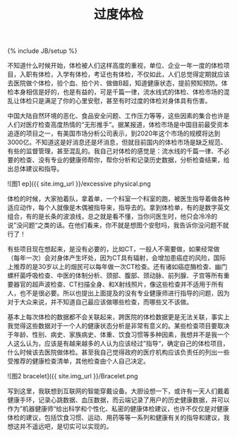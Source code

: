 ﻿---
layout: post
title: 过度体检
description: "excessive physical"
category: 随笔
tags: [过度, 体检, 智能穿戴]
---
{% include JB/setup %}

不知道什么时候开始，体检被人们这样高度的重视，单位、企业一年一度的体检项目，入职有体检，入学有体检，考证也有体检，不仅如此，人们总觉得定期就应该去医院做个体检，验个血、拍个片、做做B超，知道健康状态，提前预知预防。体检本身相信是好的，也是有益的，可是千篇一律，流水线式的体检、体检市场的混乱让体检只是满足了你的心里安慰，甚至有时过度的体检对身体具有伤害。

中国大陆自然环境的恶化、食品安全问题、工作压力等等，这些因素的集合也许是人们对医疗检查高度热情的“无形推手”。据某报道，体检市场是中国目前最受资本追逐的项目之一，有美国市场分析公司表示，到2020年这个市场的规模将达到3000亿。不知道这是好消息还是坏消息，但就目前国内的体检市场是缺乏规范、有些的监督管理，甚至混乱的。我自己对体检的感觉是：流水线的千篇一律、不必要的检查、没有专业的健康师帮你，帮你分析和记录历史数据，分析检查结果，给出总体建议和指导。

![图1 ep]({{ site.img_url }}/excessive physical.png

体检的时候，大家拍着队，拿着单，一个科室一个科室的跑，被医生指导着做各种适应动作，每个人就像是木偶被指导来，指导去的。拿到体检单，有的是数字英文组合，有的是长条的波浪线，总之就是看不懂，当你问医生时，他只会冷冷的说”没问题“之类的话。在他们看来，你不就是想图个安慰吗，我告诉你没问题不就行了！

有些项目现在想起来，是没有必要的，比如CT，一般人不需要做，如果经常做（每年一次）会对身体产生坏处，因为CT具有辐射，会增加患癌症的风险，国际上推荐的是30岁以上的烟民可以每年做一次CT检查。还有诸如癌症酶检查、幽门螺杆菌呼吸检查、中医的体制分析、颈部、腹部、颈动脉、前列腺、子宫等所有重要器官的超声波检查、CT扫描全身、和X射线照片，像这些检查并不适用于所有人，也不是很必要。所以也提出上面提及的没有专业健康师进行指导的问题，因为对于大众来说，并不知道自己最应该做哪些检查，而哪些又不该做。

基本上每次体检的数据都不会关联起来，跨医院的体检数据更是无法关联，事实上我觉得这些数据对于一个人的健康状态分析是非常有意义的。某些检查项目要取决于年龄、性别、病史、家族病史、体重、饮食习惯等多种因素，我想并不是我一个人这么认为，应该是有越来越多的人认为应该经过”指导“，确定自己的体检项目，什么时候该去医院做体检。甚至我自己觉得政府的医疗机构应该负责任的列出一些受推荐的健康检查清单，其他检查由个人自己决定。

![图2 bracelet]({{ site.img_url }}/Bracelet.png

写到这里，我联想到互联网的智能穿戴设备。大胆设想一下，或许有一天人们戴着健康手环，记录心跳数据、血压数据，而云端记录了用户的历史健康数据，并可以作为”机器健康师“给出科学和个性化、私密的健康体检建议，也许不仅仅是对健康体检的建议，包括饮食习惯、运动、用药等等一系列和健康有关的指导和建议，我想这并不遥远吧，是切实可以实现的。